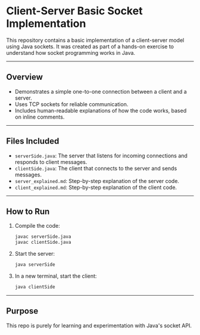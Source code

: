 # Client-Server Basic Socket Implementation

This repository contains a basic implementation of a client-server model using Java sockets. It was created as part of a hands-on exercise to understand how socket programming works in Java.

---

## Overview

- Demonstrates a simple one-to-one connection between a client and a server.
- Uses TCP sockets for reliable communication.
- Includes human-readable explanations of how the code works, based on inline comments.

---

## Files Included

- `serverSide.java`: The server that listens for incoming connections and responds to client messages.
- `clientSide.java`: The client that connects to the server and sends messages.
- `server_explained.md`: Step-by-step explanation of the server code.
- `client_explained.md`: Step-by-step explanation of the client code.

---

## How to Run

1. Compile the code:
   ```bash
   javac serverSide.java
   javac clientSide.java
   ```

2. Start the server:
   ```bash
   java serverSide
   ```

3. In a new terminal, start the client:
   ```bash
   java clientSide
   ```

---

## Purpose

This repo is purely for learning and experimentation with Java's socket API.

